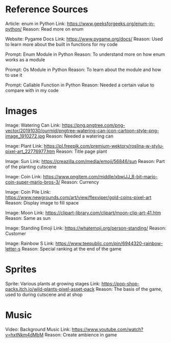 # Reference Sources
Article: enum in Python
Link: https://www.geeksforgeeks.org/enum-in-python/
Reason: Read more on enum

Website: Pygame Docs
Link: https://www.pygame.org/docs/
Reason: Used to learn more about the built in functions for my code

Prompt: Enum Module in Python
Reason: To understand more on how enum works as a module

Prompt: Os Module in Python
Reason: To learn about the module and how to use it

Prompt: Callable Function in Python
Reason: Needed a certain value to compare with in my code

# Images
Image: Watering Can
Link: https://png.pngtree.com/png-vector/20191030/ourmid/pngtree-watering-can-icon-cartoon-style-png-image_1910272.jpg
Reason: Needed a watering can

Image: Plant
Link: https://pl.freepik.com/premium-wektory/roslina-w-stylu-pixel-art_22776977.htm 
Reason: Title page plant 

Image: Sun
Link: https://creazilla.com/media/emoji/56846/sun 
Reason: Part of the planting cutscene

Image: Coin
Link: https://www.pngitem.com/middle/xbwiJJ_8-bit-mario-coin-super-mario-bros-3/ 
Reason: Currency 

Image: Coin Pile
Link: https://www.newgrounds.com/art/view/flexviper/gold-coins-pixel-art 
Reason: Display image to fill space

Image: Moon
Link: https://clipart-library.com/clipart/moon-clip-art-41.htm 
Reason: Same as sun

Image: Standing Emoji
Link: https://whatemoji.org/person-standing/ 
Reason: Customer

Image: Rainbow S
Link: https://www.teepublic.com/pin/6944320-rainbow-letter-s 
Reason: Special ranking at the end of the game 

# Sprites
Sprite: Various plants at growing stages
Link: https://pop-shop-packs.itch.io/wild-plants-pixel-asset-pack 
Reason: The basis of the game, used to during cutscene and at shop

# Music
Video: Background Music
Link: https://www.youtube.com/watch?v=hxtNkm4dMbM 
Reason: Create ambience in game
